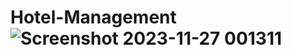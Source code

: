 # Hotel-Management![Screenshot 2023-11-27 001311](https://github.com/RatikantaMandal/Hotel-Management/assets/146661811/88b39086-b250-4d9a-a2d0-6235d51c6d08)
